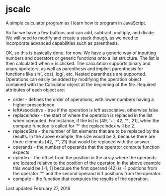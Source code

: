 # jscalc

A simple calculator program as I learn how to program in JavaScript.

So far we have a few buttons and can add, subtract, multiply, and divide.  We will need to modify and create a stack though, as we need to incorporate advanced capabilities such as parenthesis.

OK, so this is basically done, for now.  We have a generic way of inputting numbers and operators or generic functions onto a list structure.  The list is then calculated when = is clicked.  The calculation supports binary and unary operators, as well as parenthesis and implicit parenthesis for functions like sin(, cos(, log(, etc.  Nested parenthesis are supported.  Operations can easily be added by modifying the operation object contained with the Calculator object at the beginning of the file.  Required attributes of each object are:

* order - defines the order of operations, with lower numbers having a higher prescedence
* leftAssociative - true if the operation is left associative, otherwise false
* replaceIndex - the start of where the operation is replaced in the list when computed.  For instance, if the list is [49, '+', 42, '\*', 21], when the compute function is called for '*' the replaceIndex will be 2.
* replaceSize - the number of list elements that are to be replaced by the results.  In the above example, the size would be 3, because there are three elements [42, '*', 21] that would be replaced with the answer.
* operands - the number of operands that the operator compute function expects
* opIndex - the offset from the position in the array where the operands are located relative to the position of the operator.  In the above example this would be [-1, 1] because the first operand (42) is -1 positions from the operator '*' and the second operand is 1 positions from the operator.
* compute - the function that computes the results of the operation.

Last updated February 27, 2016
